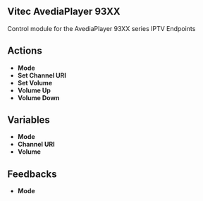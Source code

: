 ## Vitec AvediaPlayer 93XX

Control module for the AvediaPlayer 93XX series IPTV Endpoints

## Actions
- **Mode**
- **Set Channel URI**
- **Set Volume**
- **Volume Up**
- **Volume Down**

## Variables
- **Mode**
- **Channel URI**
- **Volume**

## Feedbacks
- **Mode**